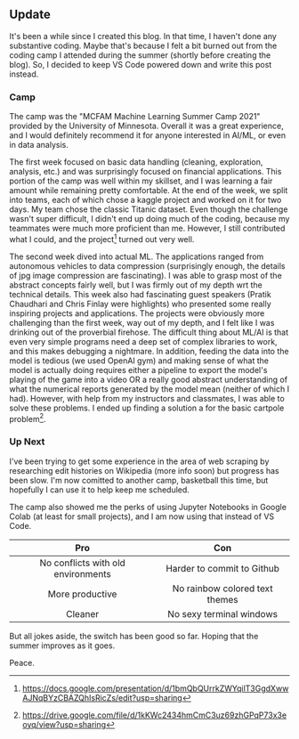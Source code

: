 ## Update

It's been a while since I created this blog.  In that time, I haven't done any substantive coding.  Maybe that's because I felt a bit burned out from the coding camp I attended during the summer (shortly before creating the blog).  So, I decided to keep VS Code powered down and write this post instead.

### Camp

The camp was the "MCFAM Machine Learning Summer Camp 2021" provided by the University of Minnesota.  Overall it was a great experience, and I would definitely recommend it for anyone interested in AI/ML, or even in data analysis.  

The first week focused on basic data handling (cleaning, exploration, analysis, etc.) and was surprisingly focused on financial applications.  This portion of the camp was well within my skillset, and I was learning a fair amount while remaining pretty comfortable.  At the end of the week, we split into teams, each of which chose a kaggle project and worked on it for two days.  My team chose the classic Titanic dataset.  Even though the challenge wasn't super difficult, I didn't end up doing much of the coding, because my teammates were much more proficient than me.  However, I still contributed what I could, and the project[^1] turned out very well.

The second week dived into actual ML.  The applications ranged from autonomous vehicles to data compression (surprisingly enough, the details of jpg image compression are fascinating).  I was able to grasp most of the abstract concepts fairly well, but I was firmly out of my depth wrt the technical details.  This week also had fascinating guest speakers (Pratik Chaudhari and Chris Finlay were highlights) who presented some really inspiring projects and applications.  The projects were obviously more challenging than the first week, way out of my depth, and I felt like I was drinking out of the proverbial firehose.  The difficult thing about ML/AI is that even very simple programs need a deep set of complex libraries to work, and this makes debugging a nightmare.  In addition, feeding the data into the model is tedious (we used OpenAI gym) and making sense of what the model is actually doing requires either a pipeline to export the model's playing of the game into a video OR a really good abstract understanding of what the numerical reports generated by the model mean (neither of which I had).  However, with help from my instructors and classmates, I was able to solve these problems.  I ended up finding a solution a for the basic cartpole problem[^2].

### Up Next

I've been trying to get some experience in the area of web scraping by researching edit histories on Wikipedia (more info soon) but progress has been slow.  I'm now comitted to another camp, basketball this time, but hopefully I can use it to help keep me scheduled.

The camp also showed me the perks of using Jupyter Notebooks in Google Colab (at least for small projects), and I am now using that instead of VS Code.

| Pro           | Con           |
|:---------------------------:|:---------------------------:|
|No conflicts with old environments | Harder to commit to Github |
|More productive |  No rainbow colored text themes |
|Cleaner        | No sexy terminal windows |

But all jokes aside, the switch has been good so far.  Hoping that the summer improves as it goes.

Peace.  





[^1]: https://docs.google.com/presentation/d/1bmQbQUrrkZWYqilT3GgdXwwAJNqBYzCBAZQhIsRicZs/edit?usp=sharing 
[^2]: https://drive.google.com/file/d/1kKWc2434hmCmC3uz69zhGPqP73x3eoyq/view?usp=sharing

